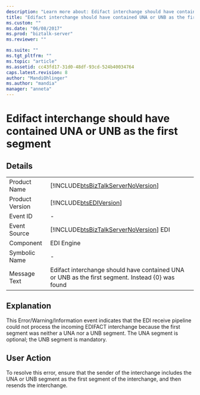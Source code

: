 ```yaml
---
description: "Learn more about: Edifact interchange should have contained UNA or UNB as the first segment"
title: "Edifact interchange should have contained UNA or UNB as the first segment | Microsoft Docs"
ms.custom: ""
ms.date: "06/08/2017"
ms.prod: "biztalk-server"
ms.reviewer: ""

ms.suite: ""
ms.tgt_pltfrm: ""
ms.topic: "article"
ms.assetid: cc43fd17-31d0-48df-93cd-524b40034764
caps.latest.revision: 8
author: "MandiOhlinger"
ms.author: "mandia"
manager: "anneta"
---
```

# Edifact interchange should have contained UNA or UNB as the first segment
## Details  
  
|                 |                                                                                                  |
|-----------------|--------------------------------------------------------------------------------------------------|
|  Product Name   |        [!INCLUDE[btsBizTalkServerNoVersion](../includes/btsbiztalkservernoversion-md.md)]        |
| Product Version |                    [!INCLUDE[btsEDIVersion](../includes/btsediversion-md.md)]                    |
|    Event ID     |                                                -                                                 |
|  Event Source   |      [!INCLUDE[btsBizTalkServerNoVersion](../includes/btsbiztalkservernoversion-md.md)] EDI      |
|    Component    |                                            EDI Engine                                            |
|  Symbolic Name  |                                                -                                                 |
|  Message Text   | Edifact interchange should have contained UNA or UNB as the first segment. Instead {0} was found |
  
## Explanation  
 This Error/Warning/Information event indicates that the EDI receive pipeline could not process the incoming EDIFACT interchange because the first segment was neither a UNA nor a UNB segment. The UNA segment is optional; the UNB segment is mandatory.  
  
## User Action  
 To resolve this error, ensure that the sender of the interchange includes the UNA or UNB segment as the first segment of the interchange, and then resends the interchange.
